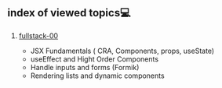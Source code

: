## index of viewed topics💻

1. [fullstack-00](./fullstack-00/)

    - JSX Fundamentals ( CRA, Components, props, useState)
    - useEffect and Hight Order Components
    - Handle inputs and forms (Formik)
    - Rendering lists and dynamic components
